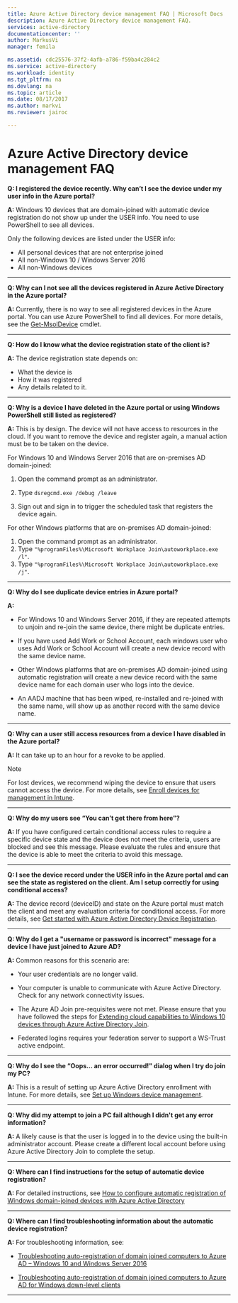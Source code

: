 ```yaml
---
title: Azure Active Directory device management FAQ | Microsoft Docs
description: Azure Active Directory device management FAQ.
services: active-directory
documentationcenter: ''
author: MarkusVi
manager: femila

ms.assetid: cdc25576-37f2-4afb-a786-f59ba4c284c2
ms.service: active-directory
ms.workload: identity
ms.tgt_pltfrm: na
ms.devlang: na
ms.topic: article
ms.date: 08/17/2017
ms.author: markvi
ms.reviewer: jairoc

---
```

# Azure Active Directory device management FAQ

**Q: I registered the device recently. Why can’t I see the device under my user info in the Azure portal?**

**A:** Windows 10 devices that are domain-joined with automatic device registration do not show up under the USER info.
You need to use PowerShell to see all devices. 

Only the following devices are listed under the USER info:

- All personal devices that are not enterprise joined 
- All non-Windows 10 / Windows Server 2016 
- All non-Windows devices 

---

**Q: Why can I not see all the devices registered in Azure Active Directory in the Azure portal?** 

**A:** Currently, there is no way to see all registered devices in the Azure portal. 
You can use Azure PowerShell to find all devices. 
For more details, see the [Get-MsolDevice](/powershell/module/msonline/get-msoldevice?view=azureadps-1.0) cmdlet.

--- 

**Q: How do I know what the device registration state of the client is?**

**A:** The device registration state depends on:

- What the device is
- How it was registered 
- Any details related to it. 
 

---

**Q: Why is a device I have deleted in the Azure portal or using Windows PowerShell still listed as registered?**

**A:** This is by design. The device will not have access to resources in the cloud. 
If you want to remove the device and register again, a manual action must be to be taken on the device. 

For Windows 10 and Windows Server 2016 that are on-premises AD domain-joined:

1.	Open the command prompt as an administrator.

2.	Type `dsregcmd.exe /debug /leave`

3.	Sign out and sign in to trigger the scheduled task that registers the device again. 

For other Windows platforms that are on-premises AD domain-joined:

1.	Open the command prompt as an administrator.
2.	Type `"%programFiles%\Microsoft Workplace Join\autoworkplace.exe /l"`.
3.	Type `"%programFiles%\Microsoft Workplace Join\autoworkplace.exe /j"`.

---

**Q: Why do I see duplicate device entries in Azure portal?**

**A:**

-	For Windows 10 and Windows Server 2016, if they are repeated attempts to unjoin and re-join the same device, there might be duplicate entries. 

-	If you have used Add Work or School Account, each windows user who uses Add Work or School Account will create a new device record with the same device name.

-	Other Windows platforms that are on-premises AD domain-joined using automatic registration will create a new device record with the same device name for each domain user who logs into the device. 

-	An AADJ machine that has been wiped, re-installed and re-joined with the same name, will show up as another record with the same device name.

---

**Q: Why can a user still access resources from a device I have disabled in the Azure portal?**

**A:** It can take up to an hour for a revoke to be applied.

>[!Note] 
>For lost devices, we recommend wiping the device to ensure that users cannot access the device. For more details, see [Enroll devices for management in Intune](https://docs.microsoft.com/intune/deploy-use/enroll-devices-in-microsoft-intune). 


---

**Q: Why do my users see “You can’t get there from here”?**

**A:** If you have configured certain conditional access rules to require a specific device state and the device does not meet the criteria, users are blocked and see this message. 
Please evaluate the rules and ensure that the device is able to meet the criteria to avoid this message.

---


**Q: I see the device record under the USER info in the Azure portal and can see the state as registered on the client. Am I setup correctly for using conditional access?**

**A:** The device record (deviceID) and state on the Azure portal must match the client and meet any evaluation criteria for conditional access. 
For more details, see [Get started with Azure Active Directory Device Registration](active-directory-device-registration.md).

---

**Q: Why do I get a "username or password is incorrect" message for a device I have just joined to Azure AD?**

**A:** Common reasons for this scenario are:

- Your user credentials are no longer valid.

- Your computer is unable to communicate with Azure Active Directory. Check for any network connectivity issues.

- The Azure AD Join pre-requisites were not met. Please ensure that you have followed the steps for [Extending cloud capabilities to Windows 10 devices through Azure Active Directory Join](active-directory-azureadjoin-overview.md).  

- Federated logins requires your federation server to support a WS-Trust active endpoint. 

---

**Q: Why do I see the “Oops… an error occurred!" dialog when I try do join my PC?**

**A:** This is a result of setting up Azure Active Directory enrollment with Intune. For more details, see [Set up Windows device management](https://docs.microsoft.com/intune/deploy-use/set-up-windows-device-management-with-microsoft-intune#azure-active-directory-enrollment).  

---

**Q: Why did my attempt to join a PC fail although I didn't get any error information?**

**A:** A likely cause is that the user is logged in to the device using the built-in administrator account. 
Please create a different local account before using Azure Active Directory Join to complete the setup. 

---

**Q: Where can I find instructions for the setup of automatic device registration?**

**A:** For detailed instructions, see [How to configure automatic registration of Windows domain-joined devices with Azure Active Directory](active-directory-conditional-access-automatic-device-registration-setup.md)

---

**Q: Where can I find troubleshooting information about the automatic device registration?**

**A:** For troubleshooting information, see:

- [Troubleshooting auto-registration of domain joined computers to Azure AD – Windows 10 and Windows Server 2016](active-directory-device-registration-troubleshoot-windows.md)

- [Troubleshooting auto-registration of domain joined computers to Azure AD for Windows down-level clients](active-directory-device-registration-troubleshoot-windows-legacy.md)
 
---

